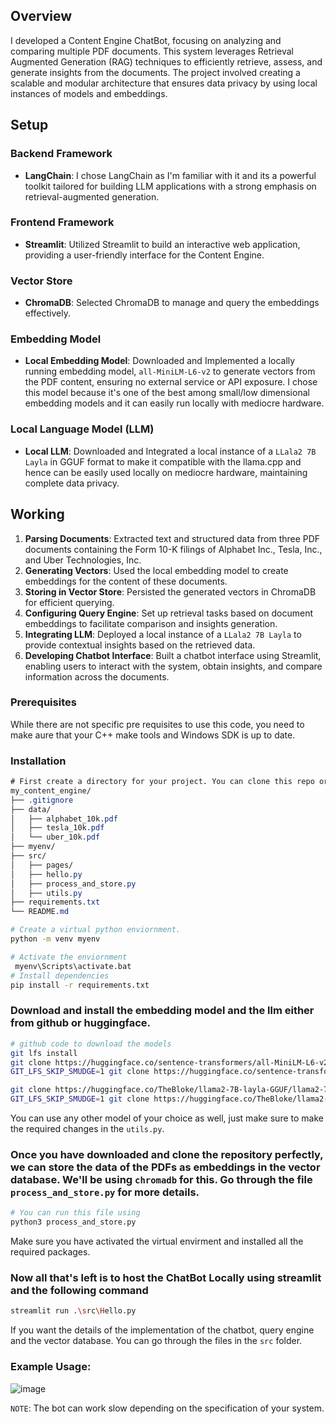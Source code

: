 ## Overview

I developed a Content Engine ChatBot, focusing on analyzing and comparing multiple PDF documents. This system leverages Retrieval Augmented Generation (RAG) techniques to efficiently retrieve, assess, and generate insights from the documents. The project involved creating a scalable and modular architecture that ensures data privacy by using local instances of models and embeddings.

## Setup

### Backend Framework
- **LangChain**: I chose LangChain as I'm familiar with it and its a powerful toolkit tailored for building LLM applications with a strong emphasis on retrieval-augmented generation.

### Frontend Framework
- **Streamlit**: Utilized Streamlit to build an interactive web application, providing a user-friendly interface for the Content Engine.

### Vector Store
- **ChromaDB**: Selected ChromaDB to manage and query the embeddings effectively.

### Embedding Model
- **Local Embedding Model**: Downloaded and Implemented a locally running embedding model, `all-MiniLM-L6-v2` to generate vectors from the PDF content, ensuring no external service or API exposure. I chose this model because it's one of the best among small/low dimensional embedding models and it can easily run locally with mediocre hardware.

### Local Language Model (LLM)
- **Local LLM**: Downloaded and Integrated a local instance of a `LLala2 7B Layla` in GGUF format to make it compatible with the llama.cpp and hence can be easily used locally on mediocre hardware, maintaining complete data privacy. 

## Working

1. **Parsing Documents**: Extracted text and structured data from three PDF documents containing the Form 10-K filings of Alphabet Inc., Tesla, Inc., and Uber Technologies, Inc.
2. **Generating Vectors**: Used the local embedding model to create embeddings for the content of these documents.
3. **Storing in Vector Store**: Persisted the generated vectors in ChromaDB for efficient querying.
4. **Configuring Query Engine**: Set up retrieval tasks based on document embeddings to facilitate comparison and insights generation.
5. **Integrating LLM**: Deployed a local instance of a `LLala2 7B Layla` to provide contextual insights based on the retrieved data.
6. **Developing Chatbot Interface**: Built a chatbot interface using Streamlit, enabling users to interact with the system, obtain insights, and compare information across the documents.

### Prerequisites
While there are not specific pre requisites to use this code, you need to make aure that your C++ make tools and Windows SDK is up to date.

### Installation
```css
# First create a directory for your project. You can clone this repo or make one on your one. The structure should look like this
my_content_engine/
├── .gitignore
├── data/
│   ├── alphabet_10k.pdf
│   ├── tesla_10k.pdf
│   └── uber_10k.pdf
├── myenv/
├── src/
│   ├── pages/
│   ├── hello.py
│   ├── process_and_store.py
│   ├── utils.py
├── requirements.txt
└── README.md

```

```sh
# Create a virtual python enviornment.
python -m venv myenv

# Activate the enviornment
 myenv\Scripts\activate.bat
# Install dependencies
pip install -r requirements.txt
```
### Download and install the embedding model and the llm either from github or huggingface. 
```sh
# github code to download the models
git lfs install
git clone https://huggingface.co/sentence-transformers/all-MiniLM-L6-v2
GIT_LFS_SKIP_SMUDGE=1 git clone https://huggingface.co/sentence-transformers/all-MiniLM-L6-v2

git clone https://huggingface.co/TheBloke/llama2-7B-layla-GGUF/llama2-7b-layla.Q5_K_S.gguf
GIT_LFS_SKIP_SMUDGE=1 git clone https://huggingface.co/TheBloke/llama2-7B-layla-GGUF/llama2-7b-layla.Q5_K_S.gguf
```
You can use any other model of your choice as well, just make sure to make the required changes in the `utils.py`.

### Once you have downloaded and clone the repository perfectly, we can store the data of the PDFs as embeddings in the vector database. We'll be using `chromadb` for this. Go through the file `process_and_store.py` for more details.
```sh
# You can run this file using
python3 process_and_store.py
```
Make sure you have activated the virtual envirment and installed all the required packages.

### Now all that's left is to host the ChatBot Locally using streamlit and the following command
```sh
streamlit run .\src\Hello.py
```
If you want the details of the implementation of the chatbot, query engine and the vector database. You can go through the files in the `src` folder.

### Example Usage:
![image](https://github.com/Mridul-T/mridul_t.github.io/assets/121259465/da7c6167-7be7-4ca9-abf5-37dd5cc746c2)

`NOTE`: The bot can work slow depending on the specification of your system.
